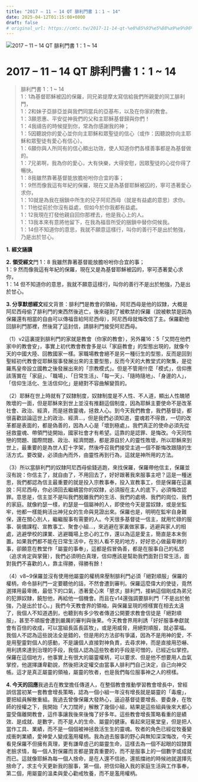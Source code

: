 ```yaml
---
title: "2017 – 11 – 14 QT 腓利門書 1：1 ~ 14"
date: 2025-04-12T01:15:08+0800
draft: false
# original_url: https://cmtc.tw/2017-11-14-qt-%e8%85%93%e5%88%a9%e9%96%80%e6%9b%b8-1%ef%bc%9a1-14
---
```


![2017 – 11 – 14 QT 腓利門書  1：1 ~ 14](/images/qt.jpg   "2017 – 11 – 14 QT 腓利門書  1：1 ~ 14")

# 2017 – 11 – 14 QT 腓利門書 1：1 ~ 14

> 腓利門書 1：1 ~ 14  
> 1：1為基督耶穌被囚的保羅，同兄弟提摩太寫信給我們所親愛的同工腓利門，  
> 1：2和妹子亞腓亞並與我們同當兵的亞基布，以及在你家的教會。  
> 1：3願恩惠、平安從神我們的父和主耶穌基督歸與你們！  
> 1：4我禱告的時候提到你，常為你感謝我的神；  
> 1：5因聽說你的愛心並你向主耶穌和眾聖徒的信心（或作：因聽說你向主耶穌和眾聖徒有愛心有信心）。  
> 1：6願你與人所同有的信心顯出功效，使人知道你們各樣善事都是為基督做的。  
> 1：7兄弟啊，我為你的愛心，大有快樂，大得安慰，因眾聖徒的心從你得了暢快。  
> 1：8我雖然靠著基督能放膽吩咐你合宜的事；  
> 1：9然而像我這有年紀的保羅，現在又是為基督耶穌被囚的，寧可憑著愛心求你，  
> 1：10就是為我在捆鎖中所生的兒子阿尼西母（就是有益處的意思）求你。  
> 1：11他從前於你沒有益處，但如今於你我都有益處。  
> 1：12我現在打發他親自回你那裡去，他是我心上的人。  
> 1：13我本來有意將他留下，在我為福音所受的捆鎖中替你伺候我。  
> 1：14但不知道你的意思，我就不願意這樣行，叫你的善行不是出於勉強，乃是出於甘心。

**1.** **經文誦讀**

**2.** **領受經文**門 1：8 我雖然靠著基督能放膽吩咐你合宜的事；  
1：9 然而像我這有年紀的保羅，現在又是為基督耶穌被囚的，寧可憑著愛心求你，  
1：14 但不知道你的意思，我就不願意這樣行，叫你的善行不是出於勉強，乃是出於甘心。

**3. 分享默想經文**經文背景：腓利門是教會的領袖，阿尼西母是他的奴隸，大概是阿尼西母偷了腓利門的東西然後逃亡，後來碰到了被軟禁的保羅（說被軟禁是因為保羅還有相當的自由可以傳福音給阿尼西母），阿尼西母就悔改信了主。保羅勸他回腓利門那裡，然後寫了這封信，請腓利門接受阿尼西母。

（1）v2這裏提到腓利門的家就是教會（你家的教會），另外羅16：5「又問在他們家中的教會安」，事實上初代教會教會多是以「家庭教會」的型態出現的，就像今天的中國大陸、回教國家一樣。家職場教會絕不是另一種衍生的型態，反而是回到聖經初代教會從耶穌服事發展出來的主要型態，反而今天的大教堂式的聚集，是從羅馬皇帝設立國教之後發展出來的「宗教模式」。但是不管用什麼「模式」，信仰應該落實在「家庭」、「職場」、「日常生活」、「每一天」、「隨時隨地」、「身邊的人」，「信仰生活化、生活信仰化」是絕對不容曲解變質的。

（2）耶穌在世上時就有了奴隸制度，奴隸制度是不人性、不人道，顯出人性醜陋敗壞的一面，但是耶穌來到世上並沒有推翻這個制度，因為耶穌主要使命不是改革社會、政治、經濟，而是拯救靈魂，拯救人心。到今天我們教會，我們基督徒，都很喜歡談論這世上的政治、經濟…，但是我們必須知道，靈魂若不得救，一切的改革都是表面的，都是偽善的，因為人心是「壞到極處」。我們真正的使命必須先從拯救靈魂、帶領門徒開始，國家社會才有希望。這靠的是認罪、是悔改。今天同性戀的問題、國際問題、政治、經濟問題，都是源自於人的靈性敗壞，所以耶穌來到世上，最重要的是為世人釘十字架，然後呼召我們接受主過一個不斷悔改跟隨的生活方式。要改變，必須由內而外，由靈性再到行為，這就是神所用的方法。

（3）所以當腓利門的奴隸阿尼西母偷錢逃跑，來找保羅，保羅帶他信主，保羅並沒有說：你信主了，就自由了，不用回去了，好好跟著我來服事主吧？這是一種迷思，我們都認為信主最重要的就是投入宗教事奉，投入宣教事工，但是保羅在這裏說：阿尼西母，你必須回去繼續當你的奴隸，必須服在主人的底下，必須悔改認罪。意思是，信主並不是叫我們脫離我們的生活、我們的處境、我們的崗位、我們的家庭。就像約瑟一樣，約瑟是一個屬神的人，即使他今天是當奴隸，或是坐監牢，他都一樣能夠活出神兒女的生命與見證出來。保羅也是，明明在監牢自身難保，還在關心別人，繼繼服事有需要的人。今天很多基督徒一信主，就用忙碌的服事、裝備課程、宣教事工、聚會小組…，來逃避在家裏做家事，逃避與家人的相處，逃避學校的課業、逃避職場上忠心的工作，還以為這是愛主，簡直是本末倒置。如果我們都不能在日常生活中，在別人看不見的地方，好好忠心做最卑微的事，卻願意在教堂作「屬靈的事奉」，這都是假冒偽善，都是在服事自己的私慾（追求肯定與掌聲），我們必須明白真理，信仰應該是幫助我們面對日常生活，面對我們不喜歡的人，靠主得勝，得勝有餘！

（4）v8\~9保羅並沒有使用他屬靈的權柄來壓制腓利門必須「絕對順服」保羅的權柄，命令腓利門一定要聽他的話，不然會遭到審判。保羅這麼偉大的使徒，竟然選擇用最卑微，最低下的口氣，憑著愛心來「懇求」腓利門，接納這個剛成為弟兄的犯罪奴隸，饒恕他，再給他一個機會。而且在v14還強調要腓利門「不是出於勉強，乃是出於甘心。」我們今天教會界的領袖，與保羅呈現的榜樣實在相去太遠了，我個人不知道遇到，也聽到有多少牧者傳道公開要求教會信徒是「絕對順服」，甚至不順服會遭到嚴厲的審判與後果。今天教會界用利誘「好好服事奉獻就會有百倍的收成，可以當組長區長區牧」，或是用威脅，用絕對順服，就必蒙福。我個人不認為這些說法全是錯的，但是用的方法卻有爭議，因為不是用神的愛，不是用聖靈對個人的感動，不是讓個人直接對神負責，去尋求神，而是直接用恐嚇、用利誘來達到治理的手段，我個人認為這些牧者的手段是可憎的，已經近似掌控。保羅在這個地方，他事實上有很大的屬靈權柄，可以要求、但是他不想要用人血氣掌控，他選擇謙卑勸說，然後把決定權交由當事人腓利門自己決定，自己向神交帳。這才是真正屬靈的領袖，屬靈的牧者，也是我們每位服事神之人的榜樣。

**4. 今天的回應**我過去在教堂擔任傳道人，在整個教會推動學習教會增長中，曾經誤信當初某一套教會增長策略，認為一個小組一年沒有增長就是屬靈的「毒瘤」，要把組員解散重組。我過去曾像保羅大發熱心，逼迫基督徒要增長、要委身，在牧師的授權之下，我開始「大刀闊斧」解散了幾個小組，結果是這些組員後來大都心靈受傷離開教會，這件事讓我後來後悔了好多年。這些教會增長策略看重的是績效、是成就、是數字，而不是人的生命、屬靈的健康。看起來冠冕堂皇，但是把人當作工具、業績，而不是一個個被神拯救活生生的靈魂。牧者的角色已經從牧養變成衝刺業績，愛神愛人變成濫用權柄。我為過去服事的野心與無知深深悔改，今天看見保羅不但擁有真理，更有謙卑虛己的屬靈生命，這樣去為一個不起眼的奴隸賣老臉求情，每一個人對保羅而言都是寶貴重要的，而不是服事上的一個數字或成就而已。這就像耶穌為每一個人捨命，是在人還不信祂，還抵擋祂的時候祂就選擇先捨命了，求主今天更新我的服事，第一個，把信仰融入我的家庭生活與工作事奉，第二個，用屬靈的溫柔與愛心勸戒牧養，而不是濫用權柄。